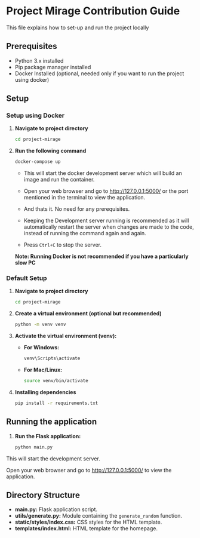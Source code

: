 # Project Mirage Contribution Guide

This file explains how to set-up and run the project locally




## Prerequisites

- Python 3.x installed
- Pip package manager installed
- Docker Installed (optional, needed only if you want to run the project using docker)


## Setup

### Setup using Docker


1. **Navigate to project directory**

   ```bash
   cd project-mirage
   ```
2. **Run the following command**

   ```bash
   docker-compose up
   ```
   - This will start the docker development server which will build an image and run the container. 
   
   - Open your web browser and go to http://127.0.0.1:5000/ or the port mentioned in the terminal to view the application.
   
   - And thats it. No need for any prerequisites.

   - Keeping the Development server running is recommended as it will automatically restart the server when changes are made to the code, instead of running the command again and again. 

   - Press `Ctrl+C` to stop the server.
   
   **Note: Running Docker is not recommended if you have a particularly slow PC**



### Default Setup


1. **Navigate to project directory**

   ```bash
   cd project-mirage
   ```

2. **Create a virtual environment (optional but recommended)**

   ```bash
   python -m venv venv
   ```

3. **Activate the virtual environment (venv):**

   - **For Windows:**

     ```bash
     venv\Scripts\activate
     ```

   - **For Mac/Linux:**
     ```bash
     source venv/bin/activate
     ```

4. **Installing dependencies**

   ```bash
   pip install -r requirements.txt


## Running the application

1. **Run the Flask application:**

   ```bash
   python main.py
   ```

This will start the development server.

Open your web browser and go to http://127.0.0.1:5000/ to view the application.


## Directory Structure

- **main.py:** Flask application script.
- **utils/generate.py:** Module containing the `generate_random` function.
- **static/styles/index.css:** CSS styles for the HTML template.
- **templates/index.html:** HTML template for the homepage.

